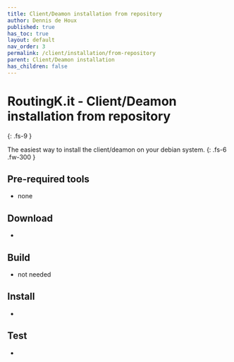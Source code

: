 ```yaml
---
title: Client/Deamon installation from repository
author: Dennis de Houx
published: true
has_toc: true
layout: default
nav_order: 3
permalink: /client/installation/from-repository
parent: Client/Deamon installation
has_children: false
---
```


# RoutingK.it - Client/Deamon installation from repository

{: .fs-9 }

The easiest way to install the client/deamon on your debian system.
{: .fs-6 .fw-300 }

## Pre-required tools

- none

## Download

- <TODO>

## Build

- not needed

## Install

- <TODO>

## Test

- <TODO>
